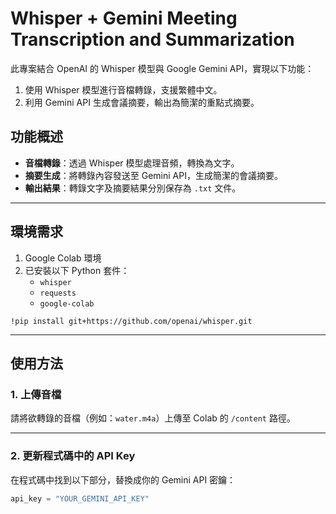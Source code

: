 # Whisper + Gemini Meeting Transcription and Summarization

此專案結合 OpenAI 的 Whisper 模型與 Google Gemini API，實現以下功能：
1. 使用 Whisper 模型進行音檔轉錄，支援繁體中文。
2. 利用 Gemini API 生成會議摘要，輸出為簡潔的重點式摘要。

## 功能概述

- **音檔轉錄**：透過 Whisper 模型處理音頻，轉換為文字。
- **摘要生成**：將轉錄內容發送至 Gemini API，生成簡潔的會議摘要。
- **輸出結果**：轉錄文字及摘要結果分別保存為 `.txt` 文件。

---

## 環境需求

1. Google Colab 環境
2. 已安裝以下 Python 套件：
   - `whisper`
   - `requests`
   - `google-colab`
  
```
!pip install git+https://github.com/openai/whisper.git
```

---

## 使用方法

### 1. 上傳音檔

請將欲轉錄的音檔（例如：`water.m4a`）上傳至 Colab 的 `/content` 路徑。

---

### 2. 更新程式碼中的 API Key

在程式碼中找到以下部分，替換成你的 Gemini API 密鑰：
```python
api_key = "YOUR_GEMINI_API_KEY"

